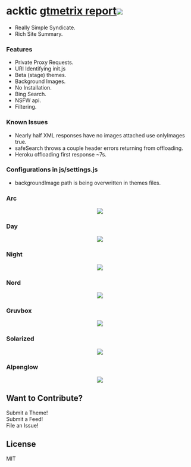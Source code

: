 # acktic <a href='https://gtmetrix.com/reports/acktic.github.io/8ZzsSFm3'>gtmetrix report</a><img src='https://img.shields.io/github/license/acktic/acktic.github.io?style=social'>

  - Really Simple Syndicate.
  - Rich Site Summary.

### Features

* Private Proxy Requests.
* URI Identifying init.js
* Beta (stage) themes.
* Background Images.
* No Installation.
* Bing Search.
* NSFW api.
* Filtering.

### Known Issues

* Nearly half XML responses have no images attached use onlyImages true.
* safeSearch throws a couple header errors returning from offloading.
* Heroku offloading first response ~7s.

### Configurations in js/settings.js

* backgroundImage path is being overwritten in themes files.

### Arc

<p align='center'><img src='http://acktic.github.io/screenshots/Arc.jpg'></p>

### Day

<p align='center'><img src='http://acktic.github.io/screenshots/Day.jpg'></p>

### Night

<p align='center'><img src='http://acktic.github.io/screenshots/Night.jpg'></p>

### Nord

<p align='center'><img src='http://acktic.github.io/screenshots/Nord.jpg'></p>

### Gruvbox

<p align='center'><img src='http://acktic.github.io/screenshots/Gruvbox.jpg'></p>

### Solarized

<p align='center'><img src='http://acktic.github.io/screenshots/Solarized.jpg'></p>

### Alpenglow

<p align='center'><img src='http://acktic.github.io/screenshots/Alpenglow.jpg'></p>



Want to Contribute?
----

Submit a Theme!<br>
Submit a Feed!<br>
File an Issue!<br>

License
----

MIT
